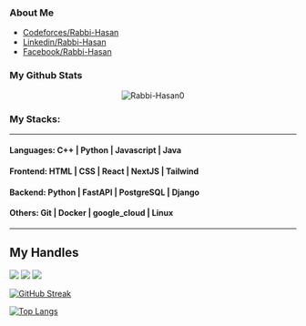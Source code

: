 ### About Me
- [Codeforces/Rabbi-Hasan](https://codeforces.com/profile/Rabbi_hasan162)
- [Linkedin/Rabbi-Hasan](https://www.linkedin.com/in/rabbi-hasan-712231244/)
- [Facebook/Rabbi-Hasan](https://www.facebook.com/profile.php?id=100080589047918)
  

### My Github Stats
<p align="center"> <img src="https://github-readme-stats.vercel.app/api?username=Rabbi-Hasan0&show_icons=true&count_private=true&theme=dark" alt="Rabbi-Hasan0" />

### My Stacks:
---------------
#### Languages: C++ | Python | Javascript | Java

#### Frontend: HTML | CSS | React | NextJS | Tailwind

#### Backend: Python | FastAPI | PostgreSQL | Django

#### Others: Git | Docker | google_cloud | Linux 
---------------
## My Handles
 [<img src="https://img.shields.io/badge/Rabbi-hasan-151515?style=for-the-badge&logo=linkedin&logoColor=white">](https://www.linkedin.com/in/rabbi-hasan-712231244)
 [<img src="https://img.shields.io/badge/Git-Analysis-151515?style=for-the-badge&logo=SVG&logoColor=79740e">](https://profile-summary-for-github.com/user/Rabbi-hasan0) 
 [<img src="https://img.shields.io/badge/Codeforces-151515?style=for-the-badge&logo=SVG&logoColor=79740e">](https://codeforces.com/profile/Rabbi_hasan162) 


<!--  CONTRIBUTION AND STREAK BLOCK -->
 [![GitHub Streak](https://github-readme-streak-stats.herokuapp.com/?user=Rabbi-hasan0&currStreakNum=2FD3EB&fire=pink&sideLabels=F00&theme=nightowl)](https://git.io/streak-stats)
 
 <!--  TOP LANGUAGES STATISTICS -->
 [![Top Langs](https://github-readme-stats.vercel.app/api/top-langs/?username=Rabbi-hasan0&theme=dark&layout=compact&align=right&width=40%)](https://github.com/Rabbi-hasan0/github-readme-stats)
